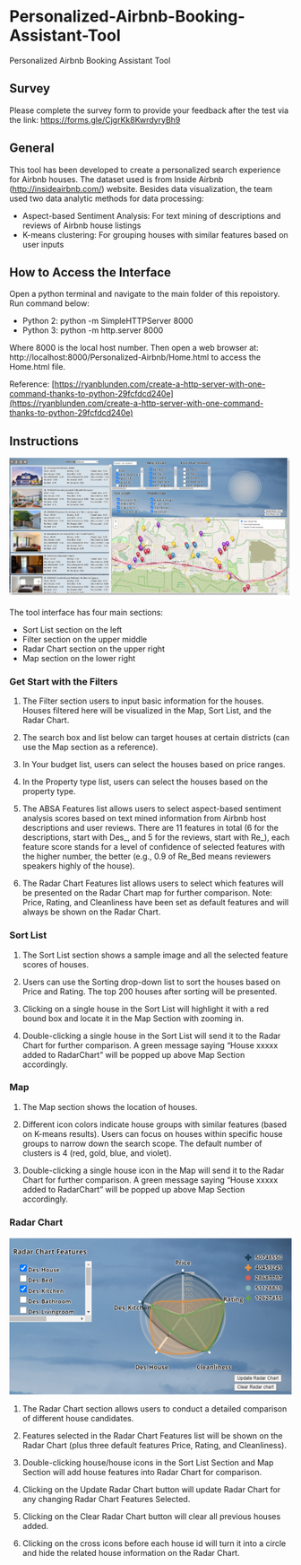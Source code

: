 # Personalized-Airbnb-Booking-Assistant-Tool
Personalized Airbnb Booking Assistant Tool

## Survey

Please complete the survey form to provide your feedback after the test via the link:
https://forms.gle/CjgrKk8KwrdyryBh9 

## General

This tool has been developed to create a personalized search experience for Airbnb houses. The dataset used is from Inside Airbnb (http://insideairbnb.com/) website. Besides data visualization, the team used two data analytic methods for data processing:
- Aspect-based Sentiment Analysis: For text mining of descriptions and reviews of Airbnb house listings
- K-means clustering: For grouping houses with similar features based on user inputs

## How to Access the Interface
Open a python terminal and navigate to the main folder of this repoistory. Run command below:
- Python 2: python -m SimpleHTTPServer 8000
- Python 3: python -m http.server 8000

Where 8000 is the local host number. Then open a web browser at: http://localhost:8000/Personalized-Airbnb/Home.html to access the Home.html file.

Reference: [https://ryanblunden.com/create-a-http-server-with-one-command-thanks-to-python-29fcfdcd240e](https://ryanblunden.com/create-a-http-server-with-one-command-thanks-to-python-29fcfdcd240e)

## Instructions

![Placeholder](./pic/Interface.png)

The tool interface has four main sections:
- Sort List section on the left
- Filter section on the upper middle
- Radar Chart section on the upper right
- Map section on the lower right

### Get Start with the Filters

1. The Filter section users to input basic information for the houses. Houses filtered here will be visualized in the Map, Sort List, and the Radar Chart.

2. The search box and list below can target houses at certain districts (can use the Map section as a reference).

3. In Your budget list, users can select the houses based on price ranges.

4. In the Property type list, users can select the houses based on the property type.

5. The ABSA Features list allows users to select aspect-based sentiment analysis scores based on text mined information from Airbnb host descriptions and user reviews. There are 11 features in total (6 for the descriptions, start with Des_, and 5 for the reviews, start with Re_), each feature score stands for a level of confidence of selected features with the higher number, the better (e.g., 0.9 of Re_Bed means reviewers speakers highly of the house).

6. The Radar Chart Features list allows users to select which features will be presented on the Radar Chart map for further comparison. Note: Price, Rating, and Cleanliness have been set as default features and will always be shown on the Radar Chart.

### Sort List

1. The Sort List section shows a sample image and all the selected feature scores of houses.

2. Users can use the Sorting drop-down list to sort the houses based on Price and Rating. The top 200 houses after sorting will be presented.

3. Clicking on a single house in the Sort List will highlight it with a red bound box and locate it in the Map Section with zooming in.

4. Double-clicking a single house in the Sort List will send it to the Radar Chart for further comparison. A green message saying “House xxxxx added to RadarChart” will be popped up above Map Section accordingly.

### Map

1. The Map section shows the location of houses.

2. Different icon colors indicate house groups with similar features (based on K-means results). Users can focus on houses within specific house groups to narrow down the search scope. The default number of clusters is 4 (red, gold, blue, and violet).

3. Double-clicking a single house icon in the Map will send it to the Radar Chart for further comparison. A green message saying “House xxxxx added to RadarChart” will be popped up above Map Section accordingly.

### Radar Chart

![Placeholder](./pic/Radar_Chart.png)

1. The Radar Chart section allows users to conduct a detailed comparison of different house candidates.

2. Features selected in the Radar Chart Features list will be shown on the Radar Chart (plus three default features Price, Rating, and Cleanliness).

3. Double-clicking house/house icons in the Sort List Section and Map Section will add house features into Radar Chart for comparison.

4. Clicking on the Update Radar Chart button will update Radar Chart for any changing Radar Chart Features Selected.

5. Clicking on the Clear Radar Chart button will clear all previous houses added.

6. Clicking on the cross icons before each house id will turn it into a circle and hide the related house information on the Radar Chart.
